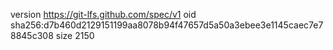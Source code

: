 version https://git-lfs.github.com/spec/v1
oid sha256:d7b460d2129151199aa8078b94f47657d5a50a3ebee3e1145caec7e78845c308
size 2150
